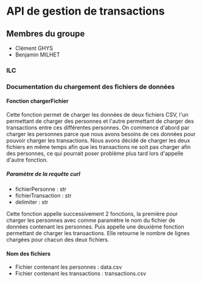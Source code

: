 # API de gestion de transactions

## Membres du groupe
 - Clément GHYS
 - Benjamin MILHET
 
### ILC

### Documentation du chargement des fichiers de données

#### Fonction chargerFichier

Cette fonction permet de charger les données de deux fichiers CSV, l'un permettant de charger des personnes et l'autre permettant de charger des transactions entre ces différentes personnes.
On commence d'abord par charger les personnes parce que nous avons besoins de ces données pour pouvoir charger les transactions.
Nous avons décidé de charger les deux fichiers en même temps afin que les transactions ne soit pas charger afin des personnes, ce qui pourrait poser problème plus tard lors d'appelle d'autre fonction.

##### Paramètre de la requête curl

- fichierPersonne : str
- fichierTransaction : str
- delimiter : str

Cette fonction appelle successivement 2 fonctions, la première pour charger les personnes avec comme paramètre le nom du fichier de données contenant les personnes.
Puis appelle une deuxième fonction permettant de charger les transactions. Elle retourne le nombre de lignes chargées pour chacun des deux fichiers.

#### Nom des fichiers

 - Fichier contenant les personnes : data.csv
 - Fichier contenant les transactions : transactions.csv



